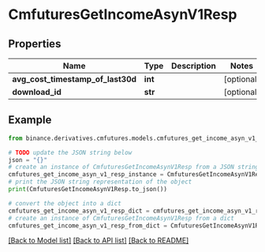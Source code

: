 # CmfuturesGetIncomeAsynV1Resp


## Properties

Name | Type | Description | Notes
------------ | ------------- | ------------- | -------------
**avg_cost_timestamp_of_last30d** | **int** |  | [optional] 
**download_id** | **str** |  | [optional] 

## Example

```python
from binance.derivatives.cmfutures.models.cmfutures_get_income_asyn_v1_resp import CmfuturesGetIncomeAsynV1Resp

# TODO update the JSON string below
json = "{}"
# create an instance of CmfuturesGetIncomeAsynV1Resp from a JSON string
cmfutures_get_income_asyn_v1_resp_instance = CmfuturesGetIncomeAsynV1Resp.from_json(json)
# print the JSON string representation of the object
print(CmfuturesGetIncomeAsynV1Resp.to_json())

# convert the object into a dict
cmfutures_get_income_asyn_v1_resp_dict = cmfutures_get_income_asyn_v1_resp_instance.to_dict()
# create an instance of CmfuturesGetIncomeAsynV1Resp from a dict
cmfutures_get_income_asyn_v1_resp_from_dict = CmfuturesGetIncomeAsynV1Resp.from_dict(cmfutures_get_income_asyn_v1_resp_dict)
```
[[Back to Model list]](../README.md#documentation-for-models) [[Back to API list]](../README.md#documentation-for-api-endpoints) [[Back to README]](../README.md)


